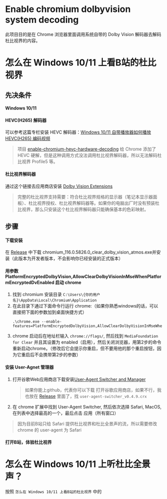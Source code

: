 # Enable chromium dolbyvision system decoding

此项目目的是在 Chrome 浏览器里面调用系统自带的 Dolby Vision 解码器去解码杜比视界的内容。

# 怎么在 Windows 10/11 上看B站的杜比视界
## 先决条件
#### Windows 10/11
#### HEVC(H265) 解码器
可以参考这篇专栏安装 HEVC 解码器：[Windows 10/11 自带播放器如何播放 HEVC(H265) 编码视频](https://www.bilibili.com/read/cv11274235)
> 项目 [enable-chromium-hevc-hardware-decoding](https://github.com/StaZhu/enable-chromium-hevc-hardware-decoding) 给 Chrome 添加了 HEVC 硬解，但是这种调用方式没法调用杜比视界解码器，所以无法解码杜比视界 Profile5 等。

#### 杜比视界解码器
通过这个链接去应用商店安装 [Dolby Vision Extensions](https://apps.microsoft.com/store/detail/dolby-vision-extensions/9PLTG1LWPHLF)
> 完整的杜比视界支持需要：符合杜比视界规格的显示器（笔记本显示器面板）、杜比视界授权、杜比视界解码器等。如果你的电脑出厂时没有预装杜比视界，那么只安装这个杜比视界解码器只能确保基本的色彩映射。

## 步骤

#### 下载安装
在 [Release](https://github.com/cjw1115/enable-chromium-dolbyvision-system-decoding/releases) 中下载 chromium_116.0.5826.0_clear_dolby_vision_atmos.exe并安装（此版本为开发者版本，不会影响你已经安装的正式版本）

#### 用参数 PlatformEncryptedDolbyVision,AllowClearDolbyVisionInMseWhenPlatformEncryptedDvEnabled 启动 chrome
1. 找到 chromium 安装目录 `C:\Users\{你的用户名}\AppData\Local\Chromium\Application`
2. 在此目录下通过下面命令行运行 chrome:（如果你熟悉windows的话，可以直接把下面的参数加到桌面快捷方式）
    ```
    .\chrome.exe --enable-features=PlatformEncryptedDolbyVision,AllowClearDolbyVisionInMseWhenPlatformEncryptedDvEnabled,HardwareSecureDecryption:force_support_clear_lead/true
    ```
3. chrome 启动后在地址栏输入 `chrome://flags/`, 然后找到 `MediaFoundation for Clear` 并且其设置为 enabled（启用），然后关闭浏览器，用第2步的命令重新启动chrome。（修改后它会提示你重启，但不要用他的那个重启按钮，因为它重启后不会携带第2步的参数）
#### 安装 User-Agnet 管理器
1. 打开谷歌Web应用商店下载安装[User-Agent Switcher and Manager](https://chrome.google.com/webstore/detail/user-agent-switcher-and-m/bhchdcejhohfmigjafbampogmaanbfkg)
   > 如果你能上github，代表你可以下载 打开谷歌应用商店，如果不行，我也放在 [Release](https://github.com/cjw1115/enable-chromium-dolbyvision-system-decoding/releases) 里面了，找 `user-agent-switcher_v0.4.9.crx` 
3. 在 chrome 扩展中找到 User-Agent Switcher, 然后依次选择 Safari, MacOS, 在列表中选择最高的一个，最后点击 应用（所有窗口）
> 因为目前B站只给 Safari 提供杜比视界和杜比全景声的流，所以需要修改 chrome 的 user-agent 为 Safari

#### 打开B站，体验杜比视界

# 怎么在 Windows 10/11 上听杜比全景声？
按照 `怎么在 Windows 10/11 上看B站的杜比视界` 中的
